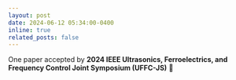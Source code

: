 ```yaml
---
layout: post
date: 2024-06-12 05:34:00-0400
inline: true
related_posts: false
---
```


One paper accepted by **2024 IEEE Ultrasonics, Ferroelectrics, and Frequency Control Joint Symposium (UFFC-JS)** :tada:
